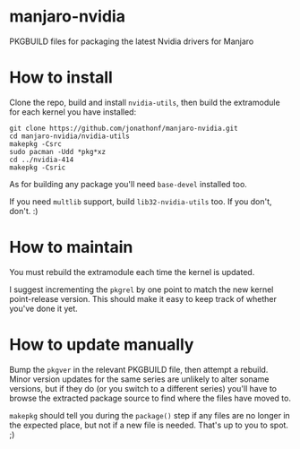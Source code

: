 # manjaro-nvidia
PKGBUILD files for packaging the latest Nvidia drivers for Manjaro

# How to install
Clone the repo, build and install `nvidia-utils`, then build the extramodule for
each kernel you have installed:

```
git clone https://github.com/jonathonf/manjaro-nvidia.git
cd manjaro-nvidia/nvidia-utils
makepkg -Csrc
sudo pacman -Udd *pkg*xz
cd ../nvidia-414
makepkg -Csric
```

As for building any package you'll need `base-devel` installed too.

If you need `multlib` support, build `lib32-nvidia-utils` too. If you don't, don't. :)

# How to maintain
You must rebuild the extramodule each time the kernel is updated.

I suggest incrementing the `pkgrel` by one point to match the new kernel point-release 
version. This should make it easy to keep track of whether you've done it yet.

# How to update manually
Bump the `pkgver` in the relevant PKGBUILD file, then attempt a rebuild. Minor
version updates for the same series are unlikely to alter soname versions, but
if they do (or you switch to a different series) you'll have to browse the
extracted package source to find where the files have moved to.

`makepkg` should tell you during the `package()` step if any files are no longer
in the expected place, but not if a new file is needed. That's up to you to spot.
;)
